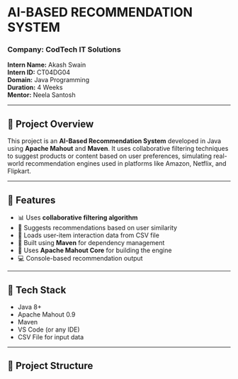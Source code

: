 #  AI-BASED RECOMMENDATION SYSTEM

### Company: **CodTech IT Solutions**  
**Intern Name:** Akash Swain  
**Intern ID:** CT04DG04  
**Domain:** Java Programming  
**Duration:** 4 Weeks  
**Mentor:** Neela Santosh  

---

## 📌 Project Overview

This project is an **AI-Based Recommendation System** developed in Java using **Apache Mahout** and **Maven**. It uses collaborative filtering techniques to suggest products or content based on user preferences, simulating real-world recommendation engines used in platforms like Amazon, Netflix, and Flipkart.

---

## 🚀 Features

- 📊 Uses **collaborative filtering algorithm**
- 🧠 Suggests recommendations based on user similarity
- 📁 Loads user-item interaction data from CSV file
- 🧩 Built using **Maven** for dependency management
- 📌 Uses **Apache Mahout Core** for building the engine
- 💻 Console-based recommendation output

---

## 🔧 Tech Stack

- Java 8+
- Apache Mahout 0.9
- Maven
- VS Code (or any IDE)
- CSV File for input data

---

## 📁 Project Structure

